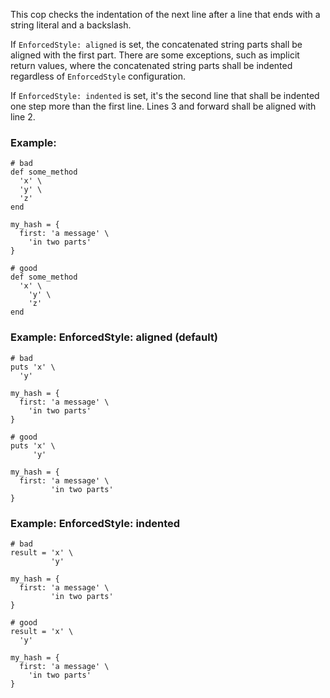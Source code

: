 This cop checks the indentation of the next line after a line that ends with a string
literal and a backslash.

If `EnforcedStyle: aligned` is set, the concatenated string parts shall be aligned with the
first part. There are some exceptions, such as implicit return values, where the
concatenated string parts shall be indented regardless of `EnforcedStyle` configuration.

If `EnforcedStyle: indented` is set, it's the second line that shall be indented one step
more than the first line. Lines 3 and forward shall be aligned with line 2.

### Example:
    # bad
    def some_method
      'x' \
      'y' \
      'z'
    end

    my_hash = {
      first: 'a message' \
        'in two parts'
    }

    # good
    def some_method
      'x' \
        'y' \
        'z'
    end

### Example: EnforcedStyle: aligned (default)
    # bad
    puts 'x' \
      'y'

    my_hash = {
      first: 'a message' \
        'in two parts'
    }

    # good
    puts 'x' \
         'y'

    my_hash = {
      first: 'a message' \
             'in two parts'
    }

### Example: EnforcedStyle: indented
    # bad
    result = 'x' \
             'y'

    my_hash = {
      first: 'a message' \
             'in two parts'
    }

    # good
    result = 'x' \
      'y'

    my_hash = {
      first: 'a message' \
        'in two parts'
    }
